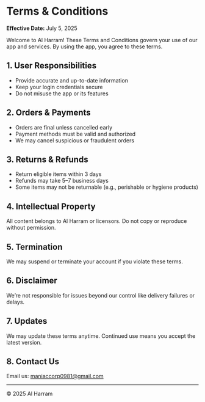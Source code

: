 # Terms & Conditions

**Effective Date:** July 5, 2025

Welcome to Al Harram! These Terms and Conditions govern your use of our app and services. By using the app, you agree to these terms.

## 1. User Responsibilities
- Provide accurate and up-to-date information
- Keep your login credentials secure
- Do not misuse the app or its features

## 2. Orders & Payments
- Orders are final unless cancelled early
- Payment methods must be valid and authorized
- We may cancel suspicious or fraudulent orders

## 3. Returns & Refunds
- Return eligible items within 3 days
- Refunds may take 5–7 business days
- Some items may not be returnable (e.g., perishable or hygiene products)

## 4. Intellectual Property
All content belongs to Al Harram or licensors. Do not copy or reproduce without permission.

## 5. Termination
We may suspend or terminate your account if you violate these terms.

## 6. Disclaimer
We’re not responsible for issues beyond our control like delivery failures or delays.

## 7. Updates
We may update these terms anytime. Continued use means you accept the latest version.

## 8. Contact Us
Email us: [maniaccorp0981@gmail.com](mailto:maniaccorp0981@gmail.com)

---

© 2025 Al Harram
